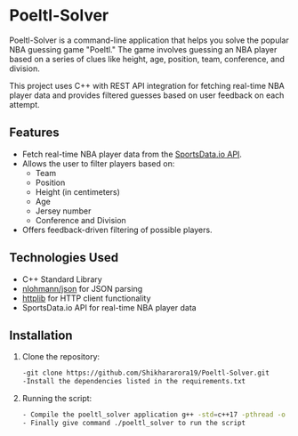 # Poeltl-Solver

Poeltl-Solver is a command-line application that helps you solve the popular NBA guessing game "Poeltl." The game involves guessing an NBA player based on a series of clues like height, age, position, team, conference, and division.

This project uses C++ with REST API integration for fetching real-time NBA player data and provides filtered guesses based on user feedback on each attempt.

## Features

- Fetch real-time NBA player data from the [SportsData.io API](https://sportsdata.io).
- Allows the user to filter players based on:
  - Team
  - Position
  - Height (in centimeters)
  - Age
  - Jersey number
  - Conference and Division
- Offers feedback-driven filtering of possible players.

## Technologies Used

- C++ Standard Library
- [nlohmann/json](https://github.com/nlohmann/json) for JSON parsing
- [httplib](https://github.com/yhirose/cpp-httplib) for HTTP client functionality
- SportsData.io API for real-time NBA player data

## Installation

1. Clone the repository:

   ```bash
   -git clone https://github.com/Shikhararora19/Poeltl-Solver.git
   -Install the dependencies listed in the requirements.txt

2. Running the script:
   ```bash
   - Compile the poeltl_solver application g++ -std=c++17 -pthread -o poeltl_solver poetl.cpp
   - Finally give command ./poeltl_solver to run the script


